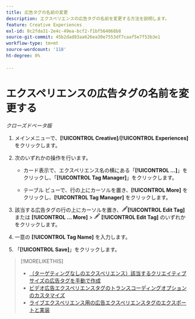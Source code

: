```yaml
---
title: 広告タグの名前の変更
description: エクスペリエンスの広告タグの名前を変更する方法を説明します。
feature: Creative Experiences
exl-id: 8c2fda31-2e4c-49ea-bcf2-f1bf564068b8
source-git-commit: 45b2dad83aa626ea30e7553df7caaf5e7f53b3e1
workflow-type: tm+mt
source-wordcount: '118'
ht-degree: 0%

---
```


# エクスペリエンスの広告タグの名前を変更する

*クローズドベータ版*

1. メインメニューで、**[!UICONTROL Creative]**/**[!UICONTROL Experiences]** をクリックします。

1. 次のいずれかの操作を行います。

   * カード表示で、エクスペリエンス名の横にある「**[!UICONTROL ...]**」をクリックし、「**[!UICONTROL Tag Manager]**」をクリックします。

   * テーブル ビューで、行の上にカーソルを置き、**[!UICONTROL More]** をクリックし、**[!UICONTROL Tag Manager]** をクリックします。

1. 該当する広告タグの行の上にカーソルを置き、![ タグを編集 ](/help/creative/assets/edit-gray.png " タグを編集 ")**[!UICONTROL Edit Tag]** または **[!UICONTROL ... More]** > ![タグを編集](/help/creative/assets/edit-gray.png "タグを編集") **[!UICONTROL Edit Tag]** のいずれかをクリックします。<!-- Tag Manager has only a list view, but no card view, as of 2/2. -->

1. 一意の **[!UICONTROL Tag Name]** を入力します。

1. 「**[!UICONTROL Save]**」をクリックします。

>[!MORELIKETHIS]
>
>* [ （ターゲティングなしのエクスペリエンス）該当するクリエイティブサイズの広告タグを手動で作成 ](experience-tag-create-manually.md)
>* [ ビデオ広告エクスペリエンスタグのトランスコーディングオプションのカスタマイズ ](experience-tag-video-transcoding.md)
>* [ ライブエクスペリエンス用の広告エクスペリエンスタグのエクスポートと実装 ](experience-tag-export.md)
